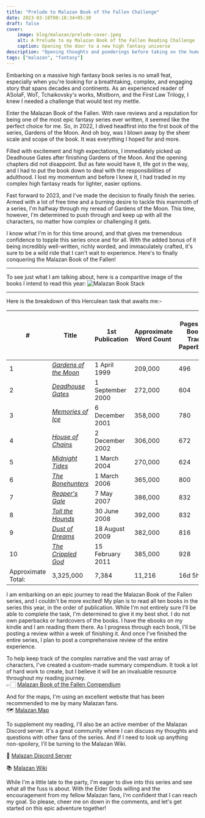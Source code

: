 ```yaml
---
title: "Prelude to Malazan Book of the Fallen Challenge"
date: 2023-03-18T00:18:34+05:30
draft: false
cover: 
    image: blog/malazan/prelude-cover.jpeg
    alt: A Prelude to my Malazan Book of the Fallen Reading Challenge
    caption: Opening the door to a new high fantasy universe
description: "Opening thoughts and ponderings before taking on the humungous Malazan Book of the Fallen series. Setting expectations and challenges before embarking on a fantasy adventure."
tags: ["malazan", "fantasy"]
---
```


Embarking on a massive high fantasy book series is no small feat, especially when you're looking for a breathtaking, complex, and engaging story that spans decades and continents. As an experienced reader of ASoIaF, WoT, Tchaikovsky's works, Mistborn, and the First Law Trilogy, I knew I needed a challenge that would test my mettle.

Enter the Malazan Book of the Fallen. With rave reviews and a reputation for being one of the most epic fantasy series ever written, it seemed like the perfect choice for me. So, in 2022, I dived headfirst into the first book of the series, Gardens of the Moon. And oh boy, was I blown away by the sheer scale and scope of the book. It was everything I hoped for and more.

Filled with excitement and high expectations, I immediately picked up Deadhouse Gates after finishing Gardens of the Moon. And the opening chapters did not disappoint. But as fate would have it, life got in the way, and I had to put the book down to deal with the responsibilities of adulthood. I lost my momentum and before I knew it, I had traded in my complex high fantasy reads for lighter, easier options.

Fast forward to 2023, and I've made the decision to finally finish the series. Armed with a lot of free time and a burning desire to tackle this mammoth of a series, I'm halfway through my reread of Gardens of the Moon. This time, however, I'm determined to push through and keep up with all the characters, no matter how complex or challenging it gets.

I know what I'm in for this time around, and that gives me tremendous confidence to topple this series once and for all. With the added bonus of it being incredibly well-written, richly worded, and immaculately crafted, it's sure to be a wild ride that I can't wait to experience. Here's to finally conquering the Malazan Book of the Fallen!

---

To see just what I am talking about, here is a comparitive image of the books I intend to read this year:
![Malazan Book Stack](/blog/malazan/malazan-book-stack.jpg)

---

Here is the breakdown of this Herculean task that awaits me:-

| #                  | Title                                                                                                 | 1st Publication  | Approximate Word Count | Pages (Tor Books Trade Paperback) | Pages (Bantam Press Mass Market Paperback) | Audio   |
| ------------------ | ----------------------------------------------------------------------------------------------------- | ---------------- | --------------------------------------------------------------------------------------------------------- | ----------------------------------------------------------------------------------------------------------------------------------------------------------------------------------- | ------------------------------------------ | ------- |
| 1                  | _[Gardens of the Moon](https://www.wikiwand.com/en/Gardens_of_the_Moon "Gardens of the Moon")_        | 1 April 1999     | 209,000                                                                                                   | 496                                                                                                                                                                                 | 768                                        | 26h 8m  |
| 2                  | _[Deadhouse Gates](https://www.wikiwand.com/en/Deadhouse_Gates "Deadhouse Gates")_                    | 1 September 2000 | 272,000                                                                                                   | 604                                                                                                                                                                                 | 960                                        | 34h 5m  |
| 3                  | _[Memories of Ice](https://www.wikiwand.com/en/Memories_of_Ice "Memories of Ice")_                    | 6 December 2001  | 358,000                                                                                                   | 780                                                                                                                                                                                 | 1187                                       | 43h 59m |
| 4                  | _[House of Chains](https://www.wikiwand.com/en/House_of_Chains "House of Chains")_                    | 2 December 2002  | 306,000                                                                                                   | 672                                                                                                                                                                                 | 1040                                       | 35h 6m  |
| 5                  | _[Midnight Tides](https://www.wikiwand.com/en/Midnight_Tides "Midnight Tides")_                       | 1 March 2004     | 270,000                                                                                                   | 624                                                                                                                                                                                 | 960                                        | 31h 3m  |
| 6                  | _[The Bonehunters](https://www.wikiwand.com/en/The_Bonehunters "The Bonehunters")_                    | 1 March 2006     | 365,000                                                                                                   | 800                                                                                                                                                                                 | 1232                                       | 42h 6m  |
| 7                  | _[Reaper's Gale](https://www.wikiwand.com/en/Reaper%27s_Gale "Reaper's Gale")_                        | 7 May 2007       | 386,000                                                                                                   | 832                                                                                                                                                                                 | 1280                                       | 43h 58m |
| 8                  | _[Toll the Hounds](https://www.wikiwand.com/en/Toll_The_Hounds "Toll The Hounds")_                    | 30 June 2008     | 392,000                                                                                                   | 832                                                                                                                                                                                 | 1296                                       | 44h 9m  |
| 9                  | _[Dust of Dreams](https://www.wikiwand.com/en/Dust_of_Dreams_(novel) "Dust of Dreams (novel)")_       | 18 August 2009   | 382,000                                                                                                   | 816                                                                                                                                                                                 | 1280                                       | 43h 13m |
| 10                 | _[The Crippled God](https://www.wikiwand.com/en/The_Crippled_God_(novel) "The Crippled God (novel)")_ | 15 February 2011 | 385,000                                                                                                   | 928                                                                                                                                                                                 | 1200                                       | 45h 21m |
| Approximate Total: | 3,325,000                                                                                             | 7,384            | 11,216                                                                                                    | 16d 5h 8m                                                                                                                                                                           |

I am embarking on an epic journey to read the Malazan Book of the Fallen series, and I couldn't be more excited! My plan is to read all ten books in the series this year, in the order of publication. While I'm not entirely sure I'll be able to complete the task, I'm determined to give it my best shot. I do not own paperbacks or hardcovers of the books. I have the ebooks on my kindle and I am reading them there. As I progress through each book, I'll be posting a review within a week of finishing it. And once I've finished the entire series, I plan to post a comprehensive review of the entire experience.

To help keep track of the complex narrative and the vast array of characters, I've created a custom-made summary compendium. It took a lot of hard work to create, but I believe it will be an invaluable resource throughout my reading journey.  
👉🏻 [Malazan Book of the Fallen  Compendium](https://highnessatharva.github.io/Malazan-Compendium/)

And for the maps, I'm using an excellent website that has been recommended to me by many Malazan fans.  
🗺️ [Malazan Map](https://www.malazanmaps.com/)

To supplement my reading, I'll also be an active member of the Malazan Discord server. It's a great community where I can discuss my thoughts and questions with other fans of the series. And if I need to look up anything non-spoilery, I'll be turning to the Malazan Wiki.

💬 [Malazan Discord Server](https://discord.com/invite/t6b4gGw)  

📚 [Malazan Wiki](https://malazan.fandom.com/wiki/Malazan_Wiki)

While I'm a little late to the party, I'm eager to dive into this series and see what all the fuss is about. With the Elder Gods willing and the encouragement from my fellow Malazan fans, I'm confident that I can reach my goal. So please, cheer me on down in the comments, and let's get started on this epic adventure together!
